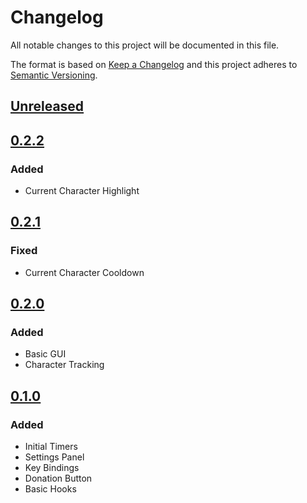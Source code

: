 # Changelog
All notable changes to this project will be documented in this file.

The format is based on [Keep a Changelog](http://keepachangelog.com/en/1.0.0/)
and this project adheres to [Semantic Versioning](http://semver.org/spec/v2.0.0.html).

## [Unreleased]

## [0.2.2]

### Added

- Current Character Highlight

## [0.2.1]

### Fixed

- Current Character Cooldown

## [0.2.0]

### Added

- Basic GUI
- Character Tracking

## [0.1.0]

### Added

- Initial Timers
- Settings Panel
- Key Bindings
- Donation Button
- Basic Hooks

[Unreleased]: https://github.com/alexgurrola/RepeatableActionTimer/compare/v0.2.2...HEAD
[0.2.2]: https://github.com/alexgurrola/RepeatableActionTimer/compare/v0.2.1...v0.2.2
[0.2.1]: https://github.com/alexgurrola/RepeatableActionTimer/compare/v0.2.0...v0.2.1
[0.2.0]: https://github.com/alexgurrola/RepeatableActionTimer/compare/v0.1.0...v0.2.0
[0.1.0]: https://github.com/alexgurrola/RepeatableActionTimer/tree/v0.1.0
